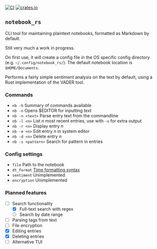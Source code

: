 [![CI](https://github.com/dbxnr/notebook_rs/actions/workflows/rust.yml/badge.svg)](https://github.com/dbxnr/notebook_rs/actions/workflows/rust.yml)
[![crates.io](https://img.shields.io/crates/v/notebook_rs)](https://crates.io/crates/notebook_rs)

## `notebook_rs`

CLI tool for maintaining plaintext notebooks, formatted as Markdown by default.

Still very much a work in progress.

On first use, it will create a config file in the OS specific config directory (e.g. `~/.config/notebook_rs/`). The default notebook location is `$HOME/Documents`.

Performs a fairly simple sentiment analysis on the text by default, using a Rust implementation of the VADER tool.

### Commands
- `nb -h` Summary of commands available 
- `nb -n` Opens $EDITOR for inputting text
- `nb -n <text>` Parse entry text from the commandline
- `nb -l <n>` List *n* most recent entries, use with `-v` for extra output
- `nb -r <n>` Display entry *n*
- `nb -e <n>` Edit entry *n* in system editor
- `nb -d <n>` Delete entry *n*
- `nb -s <pattern>` Search for pattern in entries

### Config settings
- `file` Path to the notebook
- `dt_format` [Time formatting syntax](https://docs.rs/chrono/0.4.19/chrono/format/strftime/index.html)
- `sentiment` Unimplemented
- `encryption` Unimplemented


### Planned features
- [ ] Search functionality
  - [x] Full-text search with regex
  - [ ] Search by date range
- [ ] Parsing tags from text
- [ ] File encryption
- [x] Editing entries
- [x] Deleting entries
- [ ] Alternative TUI
